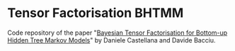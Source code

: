 # Tensor Factorisation BHTMM

Code repository of the paper "[Bayesian Tensor Factorisation for Bottom-up Hidden Tree Markov Models](https://ieeexplore.ieee.org/document/8851851)" by Daniele Castellana and Davide Bacciu.
